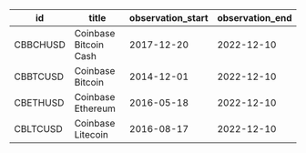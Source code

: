 | id       | title                 | observation_start   | observation_end   |
|----------|-----------------------|---------------------|-------------------|
| CBBCHUSD | Coinbase Bitcoin Cash | 2017-12-20          | 2022-12-10        |
| CBBTCUSD | Coinbase Bitcoin      | 2014-12-01          | 2022-12-10        |
| CBETHUSD | Coinbase Ethereum     | 2016-05-18          | 2022-12-10        |
| CBLTCUSD | Coinbase Litecoin     | 2016-08-17          | 2022-12-10        |